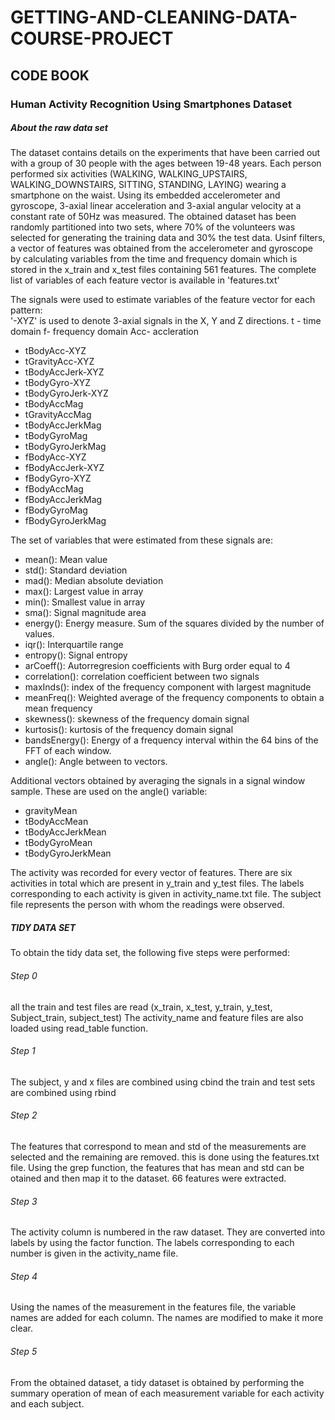 # GETTING-AND-CLEANING-DATA-COURSE-PROJECT
## CODE BOOK

### Human Activity Recognition Using Smartphones Dataset

##### About the raw data set

The dataset contains details on the experiments that have been carried out with a group of 30 people with the ages between 19-48 years. Each person performed six activities (WALKING, WALKING_UPSTAIRS, WALKING_DOWNSTAIRS, SITTING, STANDING, LAYING) wearing a smartphone on the waist. Using its embedded accelerometer and gyroscope, 3-axial linear acceleration and 3-axial angular velocity at a constant rate of 50Hz was measured. The obtained dataset has been randomly partitioned into two sets, where 70% of the volunteers was selected for generating the training data and 30% the test data. Usinf filters, a vector of features was obtained from the accelerometer and gyroscope by calculating variables from the time and frequency domain which is stored in the x_train and x_test files containing 561 features. The complete list of variables of each feature vector is available in 'features.txt'
 
The signals were used to estimate variables of the feature vector for each pattern:  
'-XYZ' is used to denote 3-axial signals in the X, Y and Z directions.
t - time domain
f- frequency domain
Acc- accleration

- tBodyAcc-XYZ
- tGravityAcc-XYZ
- tBodyAccJerk-XYZ
- tBodyGyro-XYZ
- tBodyGyroJerk-XYZ
- tBodyAccMag
- tGravityAccMag
- tBodyAccJerkMag
- tBodyGyroMag
- tBodyGyroJerkMag
- fBodyAcc-XYZ
- fBodyAccJerk-XYZ
- fBodyGyro-XYZ
- fBodyAccMag
- fBodyAccJerkMag
- fBodyGyroMag
- fBodyGyroJerkMag

The set of variables that were estimated from these signals are: 

- mean(): Mean value
- std(): Standard deviation
- mad(): Median absolute deviation 
- max(): Largest value in array
- min(): Smallest value in array
- sma(): Signal magnitude area
- energy(): Energy measure. Sum of the squares divided by the number of values. 
- iqr(): Interquartile range 
- entropy(): Signal entropy
- arCoeff(): Autorregresion coefficients with Burg order equal to 4
- correlation(): correlation coefficient between two signals
- maxInds(): index of the frequency component with largest magnitude
- meanFreq(): Weighted average of the frequency components to obtain a mean frequency
- skewness(): skewness of the frequency domain signal 
- kurtosis(): kurtosis of the frequency domain signal 
- bandsEnergy(): Energy of a frequency interval within the 64 bins of the FFT of each window.
- angle(): Angle between to vectors.

Additional vectors obtained by averaging the signals in a signal window sample. These are used on the angle() variable:

- gravityMean
- tBodyAccMean
- tBodyAccJerkMean
- tBodyGyroMean
- tBodyGyroJerkMean

The activity was recorded for every vector of features. There are six activities in total which are present in y_train and y_test files. The labels corresponding to each activity is given in activity_name.txt file. The subject file represents the person with whom the readings were observed.

##### TIDY DATA SET

To obtain the tidy data set, the following five steps were performed:

###### Step 0
all the train and test files are read (x_train, x_test, y_train, y_test, Subject_train, subject_test)
The activity_name and feature files are also loaded using read_table function.

###### Step 1
The subject, y and x files are combined using cbind
the train and test sets are combined using rbind

###### Step 2
The features that correspond to mean and std of the measurements are selected and the remaining are removed. this is done using the features.txt file. Using the grep function, the features that has mean and std can be otained and then map it to the dataset. 66 features were extracted.

###### Step 3
The activity column is numbered in the raw dataset. They are converted into labels by using the factor function. The labels corresponding to each number is given in the activity_name file.

###### Step 4
Using the names of the measurement in the features file, the variable names are added for each column. The names are modified to make it more clear.

###### Step 5
From the obtained dataset, a tidy dataset is obtained by performing the summary operation of mean of each measurement variable for each activity and each subject. 
